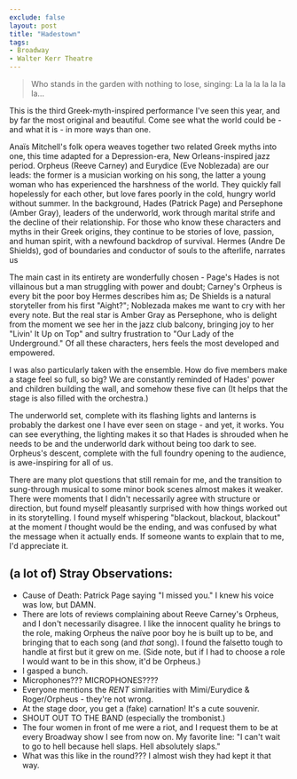 ```yaml
---
exclude: false
layout: post
title: "Hadestown"
tags:
- Broadway
- Walter Kerr Theatre
---
```

> Who stands in the garden with nothing to lose, singing:
> La la la la la la la…

This is the third Greek-myth-inspired performance I've seen this year, and by far the most original and beautiful. Come see what the world could be - and what it is - in more ways than one.

Anaïs Mitchell's folk opera weaves together two related Greek myths into one, this time adapted for a Depression-era, New Orleans-inspired jazz period. Orpheus (Reeve Carney) and Eurydice (Eve Noblezada) are our leads: the former is a musician working on his song, the latter a young woman who has experienced the harshness of the world. They quickly fall hopelessly for each other, but love fares poorly in the cold, hungry world without summer. In the background, Hades (Patrick Page) and Persephone (Amber Gray), leaders of the underworld, work through marital strife and the decline of their relationship. For those who know these characters and myths in their Greek origins, they continue to be stories of love, passion, and human spirit, with a newfound backdrop of survival. Hermes (Andre De Shields), god of boundaries and conductor of souls to the afterlife, narrates us

The main cast in its entirety are wonderfully chosen - Page's Hades is not villainous but a man struggling with power and doubt; Carney's Orpheus is every bit the poor boy Hermes describes him as; De Shields is a natural storyteller from his first "Aight?"; Noblezada makes me want to cry with her every note. But the real star is Amber Gray as Persephone, who is delight from the moment we see her in the jazz club balcony, bringing joy to her "Livin' It Up on Top" and sultry frustration to "Our Lady of the Underground." Of all these characters, hers feels the most developed and empowered.

I was also particularly taken with the ensemble. How do five members make a stage feel so full, so big? We are constantly reminded of Hades' power and children building the wall, and somehow these five can (It helps that the stage is also filled with the orchestra.)

The underworld set, complete with its flashing lights and lanterns is probably the darkest one I have ever seen on stage - and yet, it works. You can see everything, the lighting makes it so that Hades is shrouded when he needs to be and the underworld dark without being too dark to see. Orpheus's descent, complete with the full foundry opening to the audience, is awe-inspiring for all of us.

There are many plot questions that still remain for me, and the transition to sung-through musical to some minor book scenes almost makes it weaker. There were moments that I didn't necessarily agree with structure or direction, but found myself pleasantly surprised with how things worked out in its storytelling. I found myself whispering "blackout, blackout, blackout" at the moment *I* thought would be the ending, and was confused by what the message when it actually ends. If someone wants to explain that to me, I'd appreciate it.

## (a lot of) Stray Observations:
- Cause of Death: Patrick Page saying "I missed you." I knew his voice was low, but DAMN.
- There are lots of reviews complaining about Reeve Carney's Orpheus, and I don't necessarily disagree. I like the innocent quality he brings to the role, making Orpheus the naïve poor boy he is built up to be, and bringing that to each song (and *that* song). I found the falsetto tough to handle at first but it grew on me. (Side note, but if I had to choose a role I would want to be in this show, it'd be Orpheus.)
- I gasped a bunch.
- Microphones??? MICROPHONES????
- Everyone mentions the *RENT* similarities with Mimi/Eurydice & Roger/Orpheus - they're not wrong.
- At the stage door, you get a (fake) carnation! It's a cute souvenir.
- SHOUT OUT TO THE BAND (especially the trombonist.)
- The four women in front of me were a riot, and I request them to be at every Broadway show I see from now on. My favorite line: "I can't wait to go to hell because hell slaps. Hell absolutely slaps."
- What was this like in the round??? I almost wish they had kept it that way.
